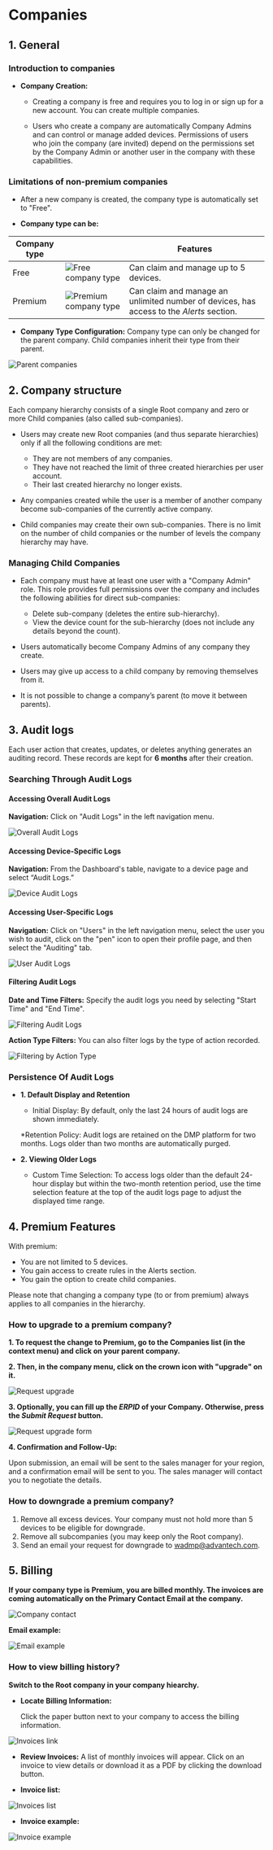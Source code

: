 # Companies

##	1. General


###	Introduction to companies

* **Company Creation:** 
   * Creating a company is free and requires you to log in or sign up for a new account. You can create multiple companies.

   * Users who create a company are automatically Company Admins and can control or manage added devices. Permissions of users who join the company (are invited) depend on the permissions set by the Company Admin or another user in the company with these capabilities.



###	Limitations of non-premium companies


* After a new company is created, the company type is automatically set to "Free".


* **Company type can be:**

| Company type |   | Features     |
|------|----------------------------------------------------------|-------------------------------------------|
| Free | ![Free company type](../images/companies/free-1.png) | Can claim and manage up to 5 devices.     |
| Premium | ![Premium company type](../images/companies/premium-1.png)        | Can claim and manage an unlimited number of devices, has access to the *Alerts* section.    |



* **Company Type Configuration:** Company type can only be changed for the parent company. Child companies inherit their type from their parent.

![Parent companies](../images/companies/parents_1.png "Parent companies")


##	2. Company structure

Each company hierarchy consists of a single Root company and zero or more Child companies (also called sub-companies).

- Users may create new Root companies (and thus separate hierarchies) only if all the following conditions are met:
  - They are not members of any companies.
  - They have not reached the limit of three created hierarchies per user account.
  - Their last created hierarchy no longer exists.

- Any companies created while the user is a member of another company become sub-companies of the currently active company.

- Child companies may create their own sub-companies. There is no limit on the number of child companies or the number of levels the company hierarchy may have.

### Managing Child Companies

- Each company must have at least one user with a "Company Admin" role. This role provides full permissions over the company and includes the following abilities for direct sub-companies:
  - Delete sub-company (deletes the entire sub-hierarchy).
  - View the device count for the sub-hierarchy (does not include any details beyond the count).

- Users automatically become Company Admins of any company they create.

- Users may give up access to a child company by removing themselves from it.

- It is not possible to change a company’s parent (to move it between parents).



##	3. Audit logs

Each user action that creates, updates, or deletes anything generates an auditing record. These records are kept for **6 months** after their creation.

### Searching Through Audit Logs

#### Accessing Overall Audit Logs
**Navigation:** Click on "Audit Logs" in the left navigation menu.

![Overall Audit Logs](../images/companies/auditing-overall.png "Overall Audit Logs")

#### Accessing Device-Specific Logs
**Navigation:** From the Dashboard's table, navigate to a device page and select “Audit Logs.”

![Device Audit Logs](../images/companies/auditing-device.png "Device Audit Logs")

#### Accessing User-Specific Logs
**Navigation:** Click on "Users" in the left navigation menu, select the user you wish to audit, click on the "pen" icon to open their profile page, and then select the "Auditing" tab.

![User Audit Logs](../images/companies/auditing-user.png "User Audit Logs")

#### Filtering Audit Logs
**Date and Time Filters:** Specify the audit logs you need by selecting "Start Time" and "End Time".

![Filtering Audit Logs](../images/companies/auditing-filters.png "Filtering Audit Logs")

**Action Type Filters:** You can also filter logs by the type of action recorded.

![Filtering by Action Type](../images/companies/action_type.png "Filtering by Action Type")


### Persistence Of Audit Logs

* **1. Default Display and Retention**

   * Initial Display: By default, only the last 24 hours of audit logs are shown immediately.

   *Retention Policy: Audit logs are retained on the DMP platform for two months. Logs older than two months are automatically purged.

* **2. Viewing Older Logs**

   * Custom Time Selection: To access logs older than the default 24-hour display but within the two-month retention period, use the time selection feature at the top of the audit logs page to adjust the displayed time range.


##	4. Premium Features

With premium:

- You are not limited to 5 devices.
- You gain access to create rules in the Alerts section.
- You gain the option to create child companies.

Please note that changing a company type (to or from premium) always applies to all companies in the hierarchy.


### How to upgrade to a premium company?

**1. To request the change to Premium, go to the Companies list (in the context menu) and click on your parent company.**

**2. Then, in the company menu, click on the crown icon with "upgrade" on it.**

 ![Request upgrade](../images/companies/UpgradePremium.png "Request upgrade")


**3. Optionally, you can fill up the *ERPID* of your Company. Otherwise, press the *Submit Request* button.**

 ![Request upgrade form](../images/companies/UpgradePremium2.png "Request upgrade form")

**4. Confirmation and Follow-Up:**

 Upon submission, an email will be sent to the sales manager for your region, and a confirmation email will be sent to you. The sales manager will contact you to negotiate the details.

### How to downgrade a premium company?

1. Remove all excess devices. Your company must not hold more than 5 devices to be eligible for downgrade.
2. Remove all subcompanies (you may keep only the Root company).
2. Send an email your request for downgrade to [wadmp@advantech.com](mailto:wadmp@advantech.com).

##	5. Billing 

**If your company type is Premium, you are billed monthly. The invoices are coming automatically on the Primary Contact Email at the company.**

![Company contact](../images/companies/primary-contact.png "Company contact")

**Email example:**

![Email example](../images/companies/email_1.png "Email example")

### How to view billing history?

**Switch to the Root company in your company hiearchy.**

* **Locate Billing Information:**

  Click the paper button next to your company to access the billing information.

![Invoices link](../images/companies/invoices.png "Invoices link")

* **Review Invoices:**
  A list of monthly invoices will appear. Click on an invoice to view details or download it as a PDF by clicking the download button.

* **Invoice list:**

![Invoices list](../images/companies/invoices_list.png "Invoices list")

* **Invoice example:**

![Invoice example](../images/companies/invoice.png "Invoice example")
